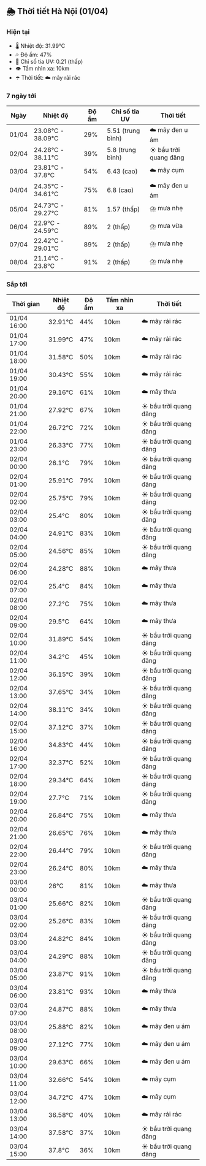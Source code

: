 ## 🌦️ Thời tiết Hà Nội (01/04)

### Hiện tại

- 🌡️ Nhiệt độ: 31.99℃
- 💦 Độ ẩm: 47%
- 🌟 Chỉ số tia UV: 0.21 (thấp)
- 👁️ Tầm nhìn xa: 10km
- ☂️ Thời tiết: ☁️ mây rải rác

### 7 ngày tới

| Ngày | Nhiệt độ | Độ ẩm | Chỉ số tia UV | Thời tiết |
| --- | --- | --- | --- | --- |
| 01/04 | 23.08℃ - 38.09℃ | 29% | 5.51 (trung bình) | ☁️ mây đen u ám |
| 02/04 | 24.28℃ - 38.11℃ | 39% | 5.8 (trung bình) | ☀️ bầu trời quang đãng |
| 03/04 | 23.81℃ - 37.8℃ | 54% | 6.43 (cao) | ☁️ mây cụm |
| 04/04 | 24.35℃ - 34.61℃ | 75% | 6.8 (cao) | ☁️ mây đen u ám |
| 05/04 | 24.73℃ - 29.27℃ | 81% | 1.57 (thấp) | ⛈️ mưa nhẹ |
| 06/04 | 22.9℃ - 24.59℃ | 89% | 2 (thấp) | ⛈️ mưa vừa |
| 07/04 | 22.42℃ - 29.01℃ | 89% | 2 (thấp) | ⛈️ mưa nhẹ |
| 08/04 | 21.14℃ - 23.8℃ | 91% | 2 (thấp) | ⛈️ mưa nhẹ |

### Sắp tới

| Thời gian | Nhiệt độ | Độ ẩm | Tầm nhìn xa | Thời tiết |
| --- | --- | --- | --- | --- |
| 01/04 16:00 | 32.91℃ | 44% | 10km | ☁️ mây rải rác |
| 01/04 17:00 | 31.99℃ | 47% | 10km | ☁️ mây rải rác |
| 01/04 18:00 | 31.58℃ | 50% | 10km | ☁️ mây rải rác |
| 01/04 19:00 | 30.43℃ | 55% | 10km | ☁️ mây rải rác |
| 01/04 20:00 | 29.16℃ | 61% | 10km | ☁️ mây thưa |
| 01/04 21:00 | 27.92℃ | 67% | 10km | ☀️ bầu trời quang đãng |
| 01/04 22:00 | 26.72℃ | 72% | 10km | ☀️ bầu trời quang đãng |
| 01/04 23:00 | 26.33℃ | 77% | 10km | ☀️ bầu trời quang đãng |
| 02/04 00:00 | 26.1℃ | 79% | 10km | ☀️ bầu trời quang đãng |
| 02/04 01:00 | 25.91℃ | 79% | 10km | ☀️ bầu trời quang đãng |
| 02/04 02:00 | 25.75℃ | 79% | 10km | ☀️ bầu trời quang đãng |
| 02/04 03:00 | 25.4℃ | 80% | 10km | ☀️ bầu trời quang đãng |
| 02/04 04:00 | 24.91℃ | 83% | 10km | ☀️ bầu trời quang đãng |
| 02/04 05:00 | 24.56℃ | 85% | 10km | ☀️ bầu trời quang đãng |
| 02/04 06:00 | 24.28℃ | 88% | 10km | ☁️ mây thưa |
| 02/04 07:00 | 25.4℃ | 84% | 10km | ☁️ mây thưa |
| 02/04 08:00 | 27.2℃ | 75% | 10km | ☁️ mây thưa |
| 02/04 09:00 | 29.5℃ | 64% | 10km | ☁️ mây thưa |
| 02/04 10:00 | 31.89℃ | 54% | 10km | ☀️ bầu trời quang đãng |
| 02/04 11:00 | 34.2℃ | 45% | 10km | ☀️ bầu trời quang đãng |
| 02/04 12:00 | 36.15℃ | 39% | 10km | ☀️ bầu trời quang đãng |
| 02/04 13:00 | 37.65℃ | 34% | 10km | ☀️ bầu trời quang đãng |
| 02/04 14:00 | 38.11℃ | 34% | 10km | ☀️ bầu trời quang đãng |
| 02/04 15:00 | 37.12℃ | 37% | 10km | ☀️ bầu trời quang đãng |
| 02/04 16:00 | 34.83℃ | 44% | 10km | ☀️ bầu trời quang đãng |
| 02/04 17:00 | 32.37℃ | 52% | 10km | ☀️ bầu trời quang đãng |
| 02/04 18:00 | 29.34℃ | 64% | 10km | ☀️ bầu trời quang đãng |
| 02/04 19:00 | 27.7℃ | 71% | 10km | ☀️ bầu trời quang đãng |
| 02/04 20:00 | 26.84℃ | 75% | 10km | ☁️ mây thưa |
| 02/04 21:00 | 26.65℃ | 76% | 10km | ☁️ mây thưa |
| 02/04 22:00 | 26.44℃ | 79% | 10km | ☀️ bầu trời quang đãng |
| 02/04 23:00 | 26.24℃ | 80% | 10km | ☁️ mây thưa |
| 03/04 00:00 | 26℃ | 81% | 10km | ☁️ mây thưa |
| 03/04 01:00 | 25.66℃ | 82% | 10km | ☀️ bầu trời quang đãng |
| 03/04 02:00 | 25.26℃ | 83% | 10km | ☀️ bầu trời quang đãng |
| 03/04 03:00 | 24.82℃ | 84% | 10km | ☀️ bầu trời quang đãng |
| 03/04 04:00 | 24.29℃ | 88% | 10km | ☀️ bầu trời quang đãng |
| 03/04 05:00 | 23.87℃ | 91% | 10km | ☀️ bầu trời quang đãng |
| 03/04 06:00 | 23.81℃ | 93% | 10km | ☁️ mây thưa |
| 03/04 07:00 | 24.87℃ | 88% | 10km | ☁️ mây thưa |
| 03/04 08:00 | 25.88℃ | 82% | 10km | ☁️ mây đen u ám |
| 03/04 09:00 | 27.12℃ | 77% | 10km | ☁️ mây đen u ám |
| 03/04 10:00 | 29.63℃ | 66% | 10km | ☁️ mây đen u ám |
| 03/04 11:00 | 32.66℃ | 54% | 10km | ☁️ mây cụm |
| 03/04 12:00 | 34.72℃ | 47% | 10km | ☁️ mây cụm |
| 03/04 13:00 | 36.58℃ | 40% | 10km | ☁️ mây rải rác |
| 03/04 14:00 | 37.58℃ | 37% | 10km | ☀️ bầu trời quang đãng |
| 03/04 15:00 | 37.8℃ | 36% | 10km | ☀️ bầu trời quang đãng |
